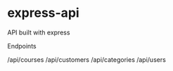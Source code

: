 # express-api

API built with express

Endpoints

/api/courses
/api/customers
/api/categories
/api/users


